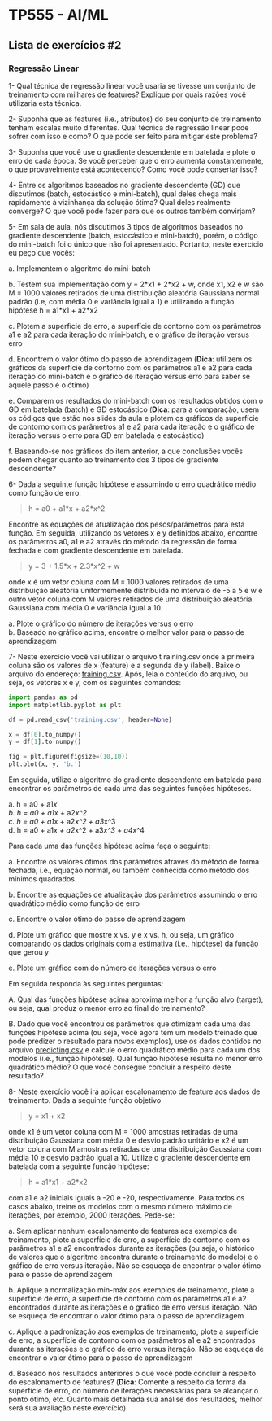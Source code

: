 # TP555 - AI/ML

## Lista de exercícios #2

### Regressão Linear

1- Qual técnica de regressão linear você usaria se tivesse um conjunto de treinamento com milhares de features? Explique por quais razões você utilizaria esta técnica.

2- Suponha que as features (i.e., atributos) do seu conjunto de treinamento tenham escalas muito diferentes. Qual técnica de regressão linear pode sofrer com isso e como? O que pode ser feito para mitigar este problema? 

3- Suponha que você use o gradiente descendente em batelada e plote o erro de cada época. Se você perceber que o erro aumenta constantemente, o que provavelmente está acontecendo? Como você pode consertar isso?

4- Entre os algoritmos baseados no gradiente descendente (GD) que discutimos (batch, estocástico e mini-batch), qual deles chega mais rapidamente à vizinhança da solução ótima? Qual deles realmente converge? O que você pode fazer para que os outros também convirjam?

5- Em sala de aula, nós discutimos 3 tipos de algoritmos baseados no gradiente descendente (batch, estocástico e mini-batch), porém, o código do mini-batch foi o
único que não foi apresentado. Portanto, neste exercício eu peço que vocês:

a. Implementem o algoritmo do mini-batch  

b. Testem sua implementação com y = 2\*x1 + 2\*x2 + w, onde x1, x2 e w são M = 1000 valores retirados de uma distribuição aleatória Gaussiana normal padrão (i.e, com média 0 e variância igual a 1) e utilizando a função hipótese h = a1\*x1 + a2\*x2  

c. Plotem a superfície de erro, a superfície de contorno com os parâmetros a1 e a2 para cada iteração do mini-batch, e o gráfico de iteração versus erro  

d. Encontrem o valor ótimo do passo de aprendizagem (**Dica**: utilizem os gráficos da superfície de contorno com os parâmetros a1 e a2 para cada iteração do mini-batch e o gráfico de iteração versus erro para saber se aquele passo é o ótimo)  

e. Comparem os resultados do mini-batch com os resultados obtidos com o GD em batelada (batch) e GD estocástico (**Dica**: para a comparação, usem os códigos que estão nos slides da aula e plotem os gráficos da superfície de contorno com os parâmetros a1 e a2 para cada iteração e o gráfico de iteração versus o erro para GD em batelada e estocástico)  

f. Baseando-se nos gráficos do item anterior, a que conclusões vocês podem chegar quanto ao treinamento dos 3 tipos de gradiente descendente?

6- Dada a seguinte função hipótese e assumindo o erro quadrático médio como função de erro:

> h = a0 + a1\*x + a2\*x^2

Encontre as equações de atualização dos pesos/parâmetros para esta função. Em seguida, utilizando os vetores x e y definidos abaixo, encontre os parâmetros a0, a1 e a2 através do método da regressão de forma fechada e com gradiente descendente em batelada.

> y = 3 + 1.5\*x + 2.3\*x^2 + w

onde x é um vetor coluna com M = 1000 valores retirados de uma distribuição aleatória uniformemente distribuída no intervalo de -5 a 5 e w é outro vetor coluna com M valores
retirados de uma distribuição aleatória Gaussiana com média 0 e variância igual a 10.

a. Plote o gráfico do número de iterações versus o erro     
b. Baseado no gráfico acima, encontre o melhor valor para o passo de aprendizagem

7- Neste exercício você vai utilizar o arquivo t raining.csv onde a primeira coluna são os valores de x (feature) e a segunda de y (label). Baixe o arquivo do endereço: 
[training.csv](https://drive.google.com/file/d/1SJNFETiF0nuM9-MPFIXcI3D0O7AK7pny/view). Após, leia o conteúdo do arquivo, ou seja, os vetores x e y, com os seguintes comandos:

```python
import pandas as pd
import matplotlib.pyplot as plt

df = pd.read_csv('training.csv', header=None)

x = df[0].to_numpy()
y = df[1].to_numpy()

fig = plt.figure(figsize=(10,10))
plt.plot(x, y, 'b.')
```

Em seguida, utilize o algoritmo do gradiente descendente em batelada para encontrar os parâmetros de cada uma das seguintes funções hipóteses.

a. h = a0 + a1*x     
b. h = a0 + a1*x + a2*x^2    
c. h = a0 + a1*x + a2*x^2 + a3*x^3    
d. h = a0 + a1*x + a2*x^2 + a3*x^3 + a4*x^4    

Para cada uma das funções hipótese acima faça o seguinte:

a. Encontre os valores ótimos dos parâmetros através do método de forma fechada, i.e., equação normal, ou também conhecida como método dos mínimos quadrados  

b. Encontre as equações de atualização dos parâmetros assumindo o erro quadrático médio como função de erro  

c. Encontre o valor ótimo do passo de aprendizagem  

d. Plote um gráfico que mostre x vs. y e x vs. h, ou seja, um gráfico comparando os dados originais com a estimativa (i.e., hipótese) da função que gerou y  

e. Plote um gráfico com do número de iterações versus o erro

Em seguida responda às seguintes perguntas:

A. Qual das funções hipótese acima aproxima melhor a função alvo (target), ou seja, qual produz o menor erro ao final do treinamento? 
  
B. Dado que você encontrou os parâmetros que otimizam cada uma das funções hipótese acima (ou seja, você agora tem um modelo treinado que pode predizer o resultado para novos exemplos), use os dados contidos no arquivo [predicting.csv](https://drive.google.com/file/d/1muKMqT56DFF10HPSXfSOltU1X5R7vY0H/view) e calcule o erro quadrático médio para cada um dos modelos (i.e., função hipótese). Qual função hipótese resulta no menor erro quadrático médio? O que você consegue concluir a respeito deste resultado?

8- Neste exercício você irá aplicar escalonamento de feature aos dados de treinamento. Dada a seguinte função objetivo
 
> y = x1 + x2

onde x1 é um vetor coluna com M = 1000 amostras retiradas de uma distribuição Gaussiana com média 0 e desvio padrão unitário e x2 é um vetor coluna com M amostras retiradas de uma distribuição Gaussiana com média 10 e desvio padrão igual a 10. Utilize o gradiente descendente em batelada com a seguinte função hipótese:

> h = a1\*x1 + a2\*x2

com a1 e a2 iniciais iguais a -20 e -20, respectivamente. Para todos os casos abaixo, treine os modelos com o mesmo número máximo de iterações, por exemplo, 2000 iterações. Pede-se:

a. Sem aplicar nenhum escalonamento de features aos exemplos de treinamento, plote a superfície de erro, a superfície de contorno com os parâmetros a1 e a2 encontrados durante as iterações (ou seja, o histórico de valores que o algoritmo encontra durante o treinamento do modelo) e o gráfico de erro versus iteração. Não se esqueça de encontrar o valor ótimo para o passo de aprendizagem  

b. Aplique a normalização min-máx aos exemplos de treinamento, plote a superfície de erro, a superfície de contorno com os parâmetros a1 e a2 encontrados durante as iterações e o gráfico de erro versus iteração. Não se esqueça de encontrar o valor ótimo para o passo de aprendizagem  

c. Aplique a padronização aos exemplos de treinamento, plote a superfície de erro, a superfície de contorno com os parâmetros a1 e a2 encontrados durante as iterações e o gráfico de erro versus iteração. Não se esqueça de encontrar o valor ótimo para o passo de aprendizagem  

d. Baseado nos resultados anteriores o que você pode concluir à respeito do escalonamento de features? (**Dica**: Comente a respeito da forma da superfície de erro, do número de iterações necessárias para se alcançar o ponto ótimo, etc. Quanto mais detalhada sua análise dos resultados, melhor será sua avaliação neste exercício)